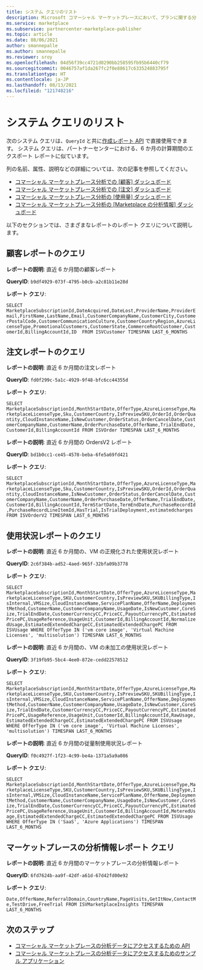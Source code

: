 ```yaml
---
title: システム クエリのリスト
description: Microsoft コマーシャル マーケットプレースにおいて、プランに関する分析データをプログラムで取得する際に使用できるシステム クエリについて説明します。
ms.service: marketplace
ms.subservice: partnercenter-marketplace-publisher
ms.topic: article
ms.date: 08/06/2021
author: smannepalle
ms.author: smannepalle
ms.reviewer: sroy
ms.openlocfilehash: 04d56f39cc4721d0290bb258595fb95b6440cf79
ms.sourcegitcommit: 0046757af1da267fc2f0e88617c633524883795f
ms.translationtype: HT
ms.contentlocale: ja-JP
ms.lasthandoff: 08/13/2021
ms.locfileid: "121748216"
---
```

# <a name="list-of-system-queries"></a>システム クエリのリスト

次のシステム クエリは、`QueryId` と共に[作成レポート API](analytics-programmatic-access.md#create-report-api) で直接使用できます。 システム クエリは、パートナーセンターにおける、6 か月の計算期間のエクスポート レポートに似ています。

列の名前、属性、説明などの詳細については、次の記事を参照してください。

- [コマーシャル マーケットプレース分析での [顧客] ダッシュボード](customer-dashboard.md#customer-details-table)
- [コマーシャル マーケットプレース分析での [注文] ダッシュボード](orders-dashboard.md#orders-details-table)
- [コマーシャル マーケットプレース分析の [使用量] ダッシュボード](usage-dashboard.md#usage-details-table)
- [コマーシャル マーケットプレース分析の [Marketplace の分析情報] ダッシュボード](insights-dashboard.md#marketplace-insights-details-table)

以下のセクションでは、さまざまなレポートのレポート クエリについて説明します。

## <a name="customers-report-query"></a>顧客レポートのクエリ

**レポートの説明**: 直近 6 か月間の顧客レポート

**QueryID**: `b9df4929-073f-4795-b0cb-a2c81b11e28d`

**レポート クエリ**:

`SELECT MarketplaceSubscriptionId,DateAcquired,DateLost,ProviderName,ProviderEmail,FirstName,LastName,Email,CustomerCompanyName,CustomerCity,CustomerPostalCode,CustomerCommunicationCulture,CustomerCountryRegion,AzureLicenseType,PromotionalCustomers,CustomerState,CommerceRootCustomer,CustomerId,BillingAccountId,ID  FROM ISVCustomer TIMESPAN LAST_6_MONTHS`

## <a name="orders-report-query"></a>注文レポートのクエリ

**レポートの説明**: 直近 6 か月間の注文レポート

**QueryID**: `fd0f299c-5a1c-4929-9f48-bfc6cc44355d`

**レポート クエリ**:

`SELECT MarketplaceSubscriptionId,MonthStartDate,OfferType,AzureLicenseType,MarketplaceLicenseType,Sku,CustomerCountry,IsPreviewSKU,OrderId,OrderQuantity,CloudInstanceName,IsNewCustomer,OrderStatus,OrderCancelDate,CustomerCompanyName,CustomerName,OrderPurchaseDate,OfferName,TrialEndDate,CustomerId,BillingAccountId FROM ISVOrder TIMESPAN LAST_6_MONTHS`

**レポートの説明**: 直近 6 か月間の OrdersV2 レポート

**QueryID**: `bd1b0cc1-ce45-4578-beba-6fe5a69fd421`

**レポート クエリ**:

`SELECT MarketplaceSubscriptionId,MonthStartDate,OfferType,AzureLicenseType,MarketplaceLicenseType,Sku,CustomerCountry,IsPreviewSKU,OrderId,OrderQuantity,CloudInstanceName,IsNewCustomer,OrderStatus,OrderCancelDate,CustomerCompanyName,CustomerName,OrderPurchaseDate,OfferName,TrialEndDate,CustomerId,BillingAccountId,TermStartDate,TermEndDate,PurchaseRecordId,PurchaseRecordLineItemId,HasTrial,IsTrialDeployment,estimatedcharges FROM ISVOrderV2 TIMESPAN LAST_6_MONTHS`

## <a name="usage-report-queries"></a>使用状況レポートのクエリ

**レポートの説明**: 直近 6 か月間の、VM の正規化された使用状況レポート

**QueryID**: `2c6f384b-ad52-4aed-965f-32bfa09b3778`

**レポート クエリ**:

`SELECT MarketplaceSubscriptionId,MonthStartDate,OfferType,AzureLicenseType,MarketplaceLicenseType,SKU,CustomerCountry,IsPreviewSKU,SKUBillingType,IsInternal,VMSize,CloudInstanceName,ServicePlanName,OfferName,DeploymentMethod,CustomerName,CustomerCompanyName,UsageDate,IsNewCustomer,CoreSize,TrialEndDate,CustomerCurrencyCC,PriceCC,PayoutCurrencyPC,EstimatedPricePC,UsageReference,UsageUnit,CustomerId,BillingAccountId,NormalizedUsage,EstimatedExtendedChargeCC,EstimatedExtendedChargePC FROM ISVUsage WHERE OfferType IN ('vm core image', 'Virtual Machine Licenses', 'multisolution') TIMESPAN LAST_6_MONTHS`

**レポートの説明**: 直近 6 か月間の、VM の未加工の使用状況レポート

**QueryID**: `3f19fb95-5bc4-4ee0-872e-cedd22578512`

**レポート クエリ**:

`SELECT MarketplaceSubscriptionId,MonthStartDate,OfferType,AzureLicenseType,MarketplaceLicenseType,SKU,CustomerCountry,IsPreviewSKU,SKUBillingType,IsInternal,VMSize,CloudInstanceName,ServicePlanName,OfferName,DeploymentMethod,CustomerName,CustomerCompanyName,UsageDate,IsNewCustomer,CoreSize,TrialEndDate,CustomerCurrencyCC,PriceCC,PayoutCurrencyPC,EstimatedPricePC,UsageReference,UsageUnit,CustomerId,BillingAccountId,RawUsage,EstimatedExtendedChargeCC,EstimatedExtendedChargePC FROM ISVUsage WHERE OfferType IN ('vm core image', 'Virtual Machine Licenses', 'multisolution') TIMESPAN LAST_6_MONTHS`

**レポートの説明**: 直近 6 か月間の従量制使用状況レポート

**QueryID**: `f0c4927f-1f23-4c99-be4a-1371a5a9a086`

**レポート クエリ**:

`SELECT MarketplaceSubscriptionId,MonthStartDate,OfferType,AzureLicenseType,MarketplaceLicenseType,SKU,CustomerCountry,IsPreviewSKU,SKUBillingType,IsInternal,VMSize,CloudInstanceName,ServicePlanName,OfferName,DeploymentMethod,CustomerName,CustomerCompanyName,UsageDate,IsNewCustomer,CoreSize,TrialEndDate,CustomerCurrencyCC,PriceCC,PayoutCurrencyPC,EstimatedPricePC,UsageReference,UsageUnit,CustomerId,BillingAccountId,MeteredUsage,EstimatedExtendedChargeCC,EstimatedExtendedChargePC FROM ISVUsage WHERE OfferType IN ('SaaS', 'Azure Applications') TIMESPAN LAST_6_MONTHS`

## <a name="marketplace-insights-report-query"></a>マーケットプレースの分析情報レポート クエリ

**レポートの説明**: 直近 6 か月間のマーケットプレースの分析情報レポート

**QueryID**: `6fd7624b-aa9f-42df-a61d-67d42fd00e92`

**レポート クエリ**:

`Date,OfferName,ReferralDomain,CountryName,PageVisits,GetItNow,ContactMe,TestDrive,FreeTrial FROM ISVMarketplaceInsights TIMESPAN LAST_6_MONTHS`

## <a name="next-steps"></a>次のステップ

- [コマーシャル マーケットプレースの分析データにアクセスするための API](analytics-available-apis.md)
- [コマーシャル マーケットプレースの分析データにアクセスするためのサンプル アプリケーション](analytics-sample-application.md)
